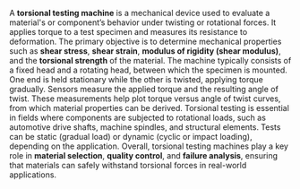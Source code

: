 A **torsional testing machine** is a mechanical device used to evaluate a material's or component’s behavior under twisting or rotational forces. It applies torque to a test specimen and measures its resistance to deformation. The primary objective is to determine mechanical properties such as **shear stress**, **shear strain**, **modulus of rigidity (shear modulus)**, and the **torsional strength** of the material.
The machine typically consists of a fixed head and a rotating head, between which the specimen is mounted. One end is held stationary while the other is twisted, applying torque gradually. Sensors measure the applied torque and the resulting angle of twist. These measurements help plot torque versus angle of twist curves, from which material properties can be derived.
Torsional testing is essential in fields where components are subjected to rotational loads, such as automotive drive shafts, machine spindles, and structural elements. Tests can be static (gradual load) or dynamic (cyclic or impact loading), depending on the application.
Overall, torsional testing machines play a key role in **material selection**, **quality control**, and **failure analysis**, ensuring that materials can safely withstand torsional forces in real-world applications.
